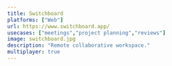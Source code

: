 ```yaml
---
title: Switchboard
platforms: ["Web"]
url: https://www.switchboard.app/
usecases: ["meetings","project planning","reviews"]
image: switchboard.jpg
description: "Remote collaborative workspace."
multiplayer: true
---
```

